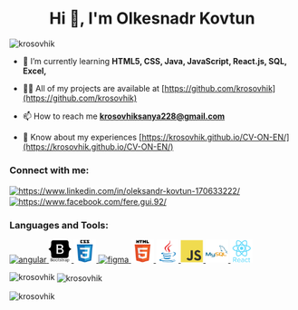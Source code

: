<h1 align="center">Hi 👋, I'm Olkesnadr Kovtun</h1>
<p align="left"> <img src="https://komarev.com/ghpvc/?username=krosovhik&label=Profile%20views&color=0e75b6&style=flat" alt="krosovhik" /> </p>

- 🌱 I’m currently learning **HTML5, CSS, Java, JavaScript, React.js, SQL, Excel,**

- 👨‍💻 All of my projects are available at [https://github.com/krosovhik](https://github.com/krosovhik)

- 📫 How to reach me **krosovhiksanya228@gmail.com**

- 📄 Know about my experiences [https://krosovhik.github.io/CV-ON-EN/](https://krosovhik.github.io/CV-ON-EN/)

<h3 align="left">Connect with me:</h3>
<p align="left">
<a href="https://linkedin.com/in/https://www.linkedin.com/in/oleksandr-kovtun-170633222/" target="blank"><img align="center" src="https://raw.githubusercontent.com/rahuldkjain/github-profile-readme-generator/master/src/images/icons/Social/linked-in-alt.svg" alt="https://www.linkedin.com/in/oleksandr-kovtun-170633222/" height="30" width="40" /></a>
<a href="https://fb.com/https://www.facebook.com/fere.gui.92/" target="blank"><img align="center" src="https://raw.githubusercontent.com/rahuldkjain/github-profile-readme-generator/master/src/images/icons/Social/facebook.svg" alt="https://www.facebook.com/fere.gui.92/" height="30" width="40" /></a>
</p>

<h3 align="left">Languages and Tools:</h3>
<p align="left"> <a href="https://angular.io" target="_blank" rel="noreferrer"> <img src="https://angular.io/assets/images/logos/angular/angular.svg" alt="angular" width="40" height="40"/> </a> <a href="https://getbootstrap.com" target="_blank" rel="noreferrer"> <img src="https://raw.githubusercontent.com/devicons/devicon/master/icons/bootstrap/bootstrap-plain-wordmark.svg" alt="bootstrap" width="40" height="40"/> </a> <a href="https://www.w3schools.com/css/" target="_blank" rel="noreferrer"> <img src="https://raw.githubusercontent.com/devicons/devicon/master/icons/css3/css3-original-wordmark.svg" alt="css3" width="40" height="40"/> </a> <a href="https://www.figma.com/" target="_blank" rel="noreferrer"> <img src="https://www.vectorlogo.zone/logos/figma/figma-icon.svg" alt="figma" width="40" height="40"/> </a> <a href="https://www.w3.org/html/" target="_blank" rel="noreferrer"> <img src="https://raw.githubusercontent.com/devicons/devicon/master/icons/html5/html5-original-wordmark.svg" alt="html5" width="40" height="40"/> </a> <a href="https://www.java.com" target="_blank" rel="noreferrer"> <img src="https://raw.githubusercontent.com/devicons/devicon/master/icons/java/java-original.svg" alt="java" width="40" height="40"/> </a> <a href="https://developer.mozilla.org/en-US/docs/Web/JavaScript" target="_blank" rel="noreferrer"> <img src="https://raw.githubusercontent.com/devicons/devicon/master/icons/javascript/javascript-original.svg" alt="javascript" width="40" height="40"/> </a> <a href="https://www.mysql.com/" target="_blank" rel="noreferrer"> <img src="https://raw.githubusercontent.com/devicons/devicon/master/icons/mysql/mysql-original-wordmark.svg" alt="mysql" width="40" height="40"/> </a> <a href="https://reactjs.org/" target="_blank" rel="noreferrer"> <img src="https://raw.githubusercontent.com/devicons/devicon/master/icons/react/react-original-wordmark.svg" alt="react" width="40" height="40"/> </a> </p>

<p><img align="left" src="https://github-readme-stats.vercel.app/api/top-langs?username=krosovhik&show_icons=true&locale=en&layout=compact" alt="krosovhik" /></p>

<p>&nbsp;<img align="center" src="https://github-readme-stats.vercel.app/api?username=krosovhik&show_icons=true&locale=en" alt="krosovhik" /></p>

<p><img align="center" src="https://github-readme-streak-stats.herokuapp.com/?user=krosovhik&" alt="krosovhik" /></p>
